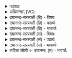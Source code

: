 <details><summary>पदपाठः</summary>

नार्य्यः॑। ते॒। पत्न्यः॑। लोम॑। वि। चि॒न्व॒न्तु॒। म॒नी॒षया॑। दे॒वाना॑म्। पत्न्यः॑। दिशः॑। सू॒चीभिः॑। श॒म्य॒न्तु॒। त्वा॒। ३६।
</details>

<details><summary>अधिमन्त्रम् (VC)</summary>

- स्त्रियो देवताः
- प्रजापतिर्ऋषिः
- भुरिगुष्णिक्
- ऋषभः
</details>

<details><summary>दयानन्द-सरस्वती (हि) - विषयः</summary>

अब कन्या कितना ब्रह्मचर्य करें, इस विषय को अगले मन्त्र में कहा है ॥
</details>

<details><summary>दयानन्द-सरस्वती (हि) - पदार्थः</summary>

पदार्थान्वयभाषाः -  हे पण्डिता पढ़ानेवाली विदुषी स्त्री ! जो कुमारी (मनीषया) तीक्ष्ण बुद्धि से (ते) तेरी (लोम) अनुकूल आज्ञा को (विचिन्वन्तु) इकट्ठा करें वे (देवानाम्) पण्डितों की (नार्य्यः, पत्न्यः) पण्डितानी हों। हे कुमारी ! जो पण्डितों की (पत्न्यः) पण्डितानी होके (सूचीभिः) मिलाप की क्रियाओं से (दिशः) दिशाओं के समान शुद्ध पाकविद्या पढ़ी हुई हैं, वे (त्वा) तुझे (शम्यन्तु) शान्ति और ज्ञान दें ॥३६ ॥
</details>

<details><summary>दयानन्द-सरस्वती (हि) - भावार्थः</summary>

भावार्थभाषाः -  जो कन्या प्रथम अवस्था में सोलह वर्ष की अवस्था से चौबीस वर्ष की अवस्था तक ब्रह्मचर्य से विद्या उत्तम शिक्षा को पाकर अपने सदृश पुरुषों की पत्नी हों, वे दिशाओं के समान उत्तम प्रकाशयुक्त कीर्तिवाली हों ॥३६ ॥
</details>

<details><summary>दयानन्द-सरस्वती (सं) - विषयः</summary>

अथ कन्याः कियद् ब्रह्मचर्यं कुर्युरित्याह ॥
</details>

<details><summary>दयानन्द-सरस्वती (सं) - पदार्थः</summary>

पदार्थान्वयभाषाः -  हे विदुष्यध्यापिके ! याः कुमार्य्यो मनीषया ते लोम विचिन्वन्तु ता देवानां नार्य्यः पत्न्यो भवन्तु। हे कुमारि ! या देवानां पत्न्यो भूत्वा सूचीभिः दिश इव शुद्धा विदुष्यः सन्ति तास्त्वा त्वां शम्यन्तु ॥३६ ॥
</details>

<details><summary>दयानन्द-सरस्वती (सं) - भावार्थः</summary>

भावार्थभाषाः -  याः कन्या आद्ये वयसि आषोडशादाचतुर्विंशद्वर्षब्रह्मचर्य्येण विद्यासुशिक्षाः प्राप्य स्वसदृशानां पत्न्यः स्युस्ताः दिश इव सुप्रकाशितकीर्त्तयो भवन्ति ॥३६ ॥
</details>

<details><summary>सविता जोशी ← दयानन्दः (म) - भावार्थः</summary>

भावार्थभाषाः -  ज्या कन्या सोळा वर्षांपासून चोवीस वर्षांपर्यंत ब्रह्मचर्य पाळून विद्या व उत्तम शिक्षण प्राप्त करतात व आपल्यासारख्याच पुरुषांच्या पत्नी बनतात. त्या दिशांप्रमाणे सर्वत्र प्रकाशित व कीर्तिमान होतात.
</details>